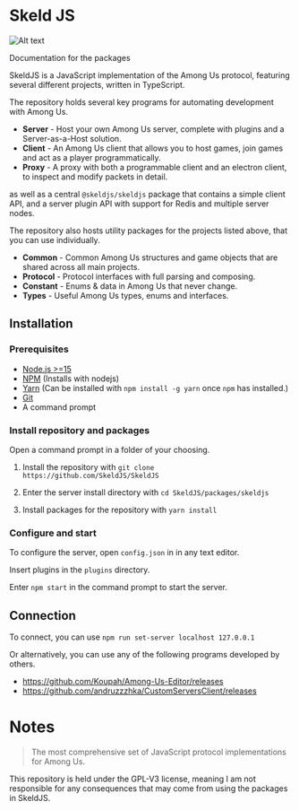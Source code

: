 # Skeld JS

![Alt text](https://raw.githubusercontent.com/SkeldJS/SkeldJS/master/asset/SkeldJSMain.png "Skeld JS")

Documentation for the packages 

SkeldJS is a JavaScript implementation of the Among Us protocol, featuring several different projects, written in TypeScript.

The repository holds several key programs for automating development with Among Us.
* **Server** - Host your own Among Us server, complete with plugins and a Server-as-a-Host solution.
* **Client** - An Among Us client that allows you to host games, join games and act as a player programmatically.
* **Proxy** - A proxy with both a programmable client and an electron client, to inspect and modify packets in detail.

as well as a central `@skeldjs/skeldjs` package that contains a simple client API, and a server plugin API with support for Redis and multiple server nodes.

The repository also hosts utility packages for the projects listed above, that you can use individually.
* **Common** - Common Among Us structures and game objects that are shared across all main projects.
* **Protocol** - Protocol interfaces with full parsing and composing.
* **Constant** - Enums & data in Among Us that never change.
* **Types** - Useful Among Us types, enums and interfaces.

## Installation
### Prerequisites
* [Node.js >=15](https://nodejs.org)
* [NPM](https://npmjs.org) (Installs with nodejs)
* [Yarn](https://yarnpkg.com) (Can be installed with `npm install -g yarn` once `npm` has installed.)
* [Git](https://git-scm.org)
* A command prompt

### Install repository and packages
Open a command prompt in a folder of your choosing.

1. Install the repository with `git clone https://github.com/SkeldJS/SkeldJS`

2. Enter the server install directory with `cd SkeldJS/packages/skeldjs`

3. Install packages for the repository with `yarn install`

### Configure and start
To configure the server, open `config.json` in in any text editor.

Insert plugins in the `plugins` directory.

Enter `npm start` in the command prompt to start the server.

## Connection
To connect, you can use `npm run set-server localhost 127.0.0.1`

Or alternatively, you can use any of the following programs developed by others.
* https://github.com/Koupah/Among-Us-Editor/releases
* https://github.com/andruzzzhka/CustomServersClient/releases

# Notes
> The most comprehensive set of JavaScript protocol implementations for Among Us.

This repository is held under the GPL-V3 license, meaning I am not responsible for any consequences that may come from using the packages in SkeldJS.